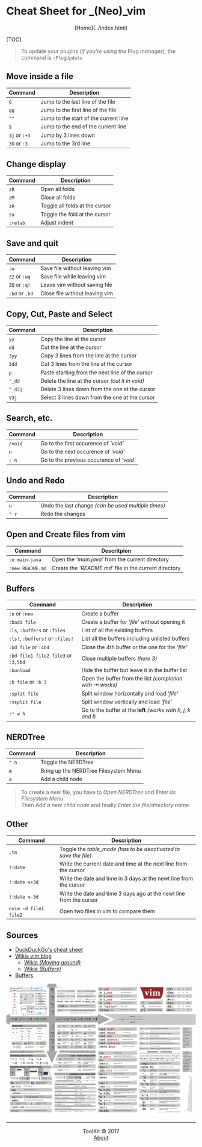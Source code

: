 <!--
Author: Alexandre Ducobu
Date: Ven 12 jan 2018 19:14:14 CET
-->

# Cheat Sheet for _(Neo)_vim
<center>[Home](../index.html)</center>

[TOC]

> To update your plugins _(if you're using the_ Plug _manager)_, the command is ```:PlugUpdate```

## Move inside a file

| Command               | Description                           |
|-----------------------|---------------------------------------|
| ```G```               | Jump to the last line of the file     |
| ```gg```              | Jump to the first line of the file    |
| ```^^```              | Jump to the start of the current line |
| ```$```               | Jump to the end of the current line   |
| ```3j``` or ```:+3``` | Jump by 3 lines down                  |
| ```3G``` or ```:3```  | Jump to the 3rd line                  |

## Change display

| Command      | Description                    |
|--------------|--------------------------------|
| ```zR```     | Open all folds                 |
| ```zM```     | Close all folds                |
| ```zA```     | Toggle all folds at the cursor |
| ```za```     | Toggle the fold at the cursor  |
| ```:retab``` | Adjust indent                  |

## Save and quit

| Command                | Description                    |
|------------------------|--------------------------------|
| ```:w```               | Save file without leaving vim  |
| ```ZZ``` or ```:wq```  | Save file while leaving vim    |
| ```ZQ``` or ```:q!```  | Leave vim without saving file  |
| ```:bd``` or ```,bd``` | Close file without leaving vim |

## Copy, Cut, Paste and Select

| Command     | Description                                      |
|-------------|--------------------------------------------------|
| ```yy```    | Copy the line at the cursor                      |
| ```dd```    | Cut the line at the cursor                       |
| ```3yy```   | Copy 3 lines from the line at the cursor         |
| ```3dd```   | Cut 3 lines from the line at the cursor          |
| ````p````   | Paste starting from the next line of the cursor  |
| ```"_dd```  | Delete the line at the cursor _(cut it in void)_ |
| ```"_d3j``` | Delete 3 lines down from the one at the cursor   |
| ```V3j```   | Select 3 lines down from the one at the cursor   |

## Search, etc.

| Command     | Description                              |
|-------------|------------------------------------------|
| ```/void``` | Go to the first occurence of _'void'_    |
| ```n```     | Go to the next occurence of _'void'_     |
| ```⇧ n```   | Go to the previous occurence of _'void'_ |

## Undo and Redo

| Command   | Description                                         |
|-----------|-----------------------------------------------------|
| ```u```   | Undo the last change _(can be used multiple times)_ |
| ```⌃ r``` | Redo the changes                                    |

## Open and Create files from vim

| Command              | Descritpion                                            |
|----------------------|--------------------------------------------------------|
| ```:e main.java```   | Open the _'main.java'_ from the current directory      |
| ```:new README.md``` | Create the _'README.md'_ file in the current directory |

## Buffers

| Command                                      | Description                                                   |
|----------------------------------------------|---------------------------------------------------------------|
| ```:e``` or ```:new```                       | Create a buffer                                               |
| ```:badd file```                             | Create a buffer for _'file'_ without opening it               |
| ```:ls```, ```:buffers``` or ```:files```    | List of all the existing buffers                              |
| ```:ls!```, ```:buffers!``` or ```:files!``` | List all the buffers including unlisted buffers               |
| ```:bd file``` or ```:4bd```                 | Close the 4th buffer or the one for the _'file'_              |
| ```:bd file1 file2 file3``` or ```:3,5bd```  | Close multiple buffers _(here 3)_                             |
| ```:bunload```                               | Hide the buffer but leave it in the buffer list               |
| ```:b file``` or ```:b 3```                  | Open the buffer from the list _(completion with_ ⇥ _works)_   |
| ```:split file```                            | Split window horizontally and load _'file'_                   |
| ```:vsplit file```                           | Split window vertically and load _'file'_                     |
| ```:⌃ w h```                                 | Go to the buffer at the **left** _(works with h, j, k and l)_ |

## NERDTree

| Command   | Description                           |
|-----------|---------------------------------------|
| ```⌃ n``` | Toggle the NERDTree                   |
| ```m```   | Bring up the NERDTree Filesystem Menu |
| ```a```   | Add a child node                      |

> To create a new file, you have to _Open NERDTree_ and _Enter its Filesystem Menu_.  
> Then _Add a new child node_ and finally _Enter the file/directory name_.

## Other

| Command                   | Description                                                         |
|---------------------------|---------------------------------------------------------------------|
| ```,tm```                 | Toggle the _table_mode_ _(has to be deactivated to save the file)_  |
| ```!!date```              | Write the current date and time at the next line from the cursor    |
| ```!!date v+3d```         | Write the date and time in 3 days at the newt line from the cursor  |
| ```!!date v-3d```         | Write the date and time 3 days ago at the newt line from the cursor |
| ```nvim -d file1 file2``` | Open two files in vim to compare them                               |

## Sources
- [DuckDuckGo's cheat sheet](https://duckduckgo.com/?q=vim+cheat+sheet&t=osx&iax=cheatsheet&ia=cheatsheet#)
- [Wikia vim blog](http://vim.wikia.com)
    - [Wikia _(Moving around)_](http://vim.wikia.com/wiki/Moving_around)
    - [Wikia _(Buffers)_](http://vim.wikia.com/wiki/Vim_buffer_FAQ)
- [Buffers](https://www.cs.oberlin.edu/~kuperman/help/vim/windows.html)

![CheatSheet](../img/UNIX/macOS/Vim.png "Cheat Sheet")


***

<center>ToolKit © <!--[if IE 8]>2017<![endif]--><!--[if !IE 8]> -->2017 <span id="currentYear"></span><!-- <![endif]--></center><center><a href="https://alexandre-ducobu.com/En">About</a> </center>
